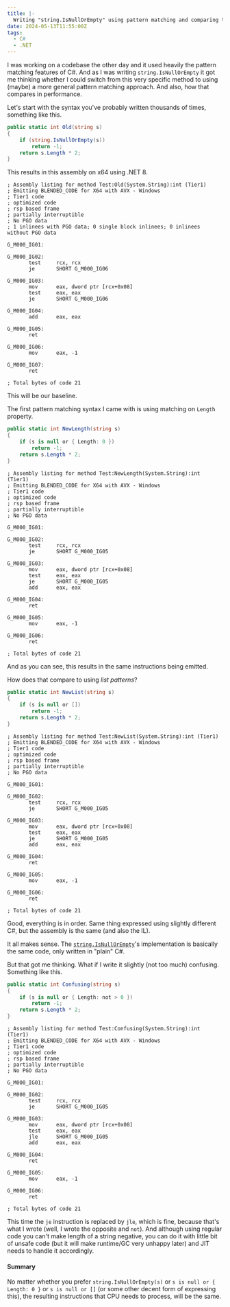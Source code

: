 ```yaml
---
title: |-
  Writing "string.IsNullOrEmpty" using pattern matching and comparing the resulting code 
date: 2024-05-13T11:55:00Z
tags:
  - C#
  - .NET
---
```

I was working on a codebase the other day and it used heavily the pattern matching features of C#. And as I was writing `string.IsNullOrEmpty` it got me thinking whether I could switch from this very specific method to using (maybe) a more general pattern matching approach. And also, how that compares in performance.

<!-- excerpt -->

Let's start with the syntax you've probably written thousands of times, something like this.

```csharp
public static int Old(string s)
{
	if (string.IsNullOrEmpty(s))
		return -1;
	return s.Length * 2;
}
```

This results in this assembly on x64 using .NET 8.

```text
; Assembly listing for method Test:Old(System.String):int (Tier1)
; Emitting BLENDED_CODE for X64 with AVX - Windows
; Tier1 code
; optimized code
; rsp based frame
; partially interruptible
; No PGO data
; 1 inlinees with PGO data; 0 single block inlinees; 0 inlinees without PGO data

G_M000_IG01:

G_M000_IG02:
       test     rcx, rcx
       je       SHORT G_M000_IG06

G_M000_IG03:
       mov      eax, dword ptr [rcx+0x08]
       test     eax, eax
       je       SHORT G_M000_IG06

G_M000_IG04:
       add      eax, eax

G_M000_IG05:
       ret

G_M000_IG06:
       mov      eax, -1

G_M000_IG07:
       ret

; Total bytes of code 21
```

This will be our baseline.

The first pattern matching syntax I came with is using matching on `Length` property.

```csharp
public static int NewLength(string s)
{
	if (s is null or { Length: 0 })
		return -1;
	return s.Length * 2;
}
```

```text
; Assembly listing for method Test:NewLength(System.String):int (Tier1)
; Emitting BLENDED_CODE for X64 with AVX - Windows
; Tier1 code
; optimized code
; rsp based frame
; partially interruptible
; No PGO data

G_M000_IG01:

G_M000_IG02:
       test     rcx, rcx
       je       SHORT G_M000_IG05

G_M000_IG03:
       mov      eax, dword ptr [rcx+0x08]
       test     eax, eax
       je       SHORT G_M000_IG05
       add      eax, eax

G_M000_IG04:
       ret

G_M000_IG05:
       mov      eax, -1

G_M000_IG06:
       ret

; Total bytes of code 21
```

And as you can see, this results in the same instructions being emitted.

How does that compare to using _list patterns_?

```csharp
public static int NewList(string s)
{
	if (s is null or [])
		return -1;
	return s.Length * 2;
}
```

```text
; Assembly listing for method Test:NewList(System.String):int (Tier1)
; Emitting BLENDED_CODE for X64 with AVX - Windows
; Tier1 code
; optimized code
; rsp based frame
; partially interruptible
; No PGO data

G_M000_IG01:

G_M000_IG02:
       test     rcx, rcx
       je       SHORT G_M000_IG05

G_M000_IG03:
       mov      eax, dword ptr [rcx+0x08]
       test     eax, eax
       je       SHORT G_M000_IG05
       add      eax, eax

G_M000_IG04:
       ret

G_M000_IG05:
       mov      eax, -1

G_M000_IG06:
       ret

; Total bytes of code 21
```

Good, everything is in order. Same thing expressed using slightly different C#, but the assembly is the same (and also the IL).

It all makes sense. The [`string.IsNullOrEmpty`][1]'s implementation is basically the same code, only written in "plain" C#.

But that got me thinking. What if I write it slightly (not too much) confusing. Something like this.

```csharp
public static int Confusing(string s)
{
	if (s is null or { Length: not > 0 })
		return -1;
	return s.Length * 2;
}
```

```text
; Assembly listing for method Test:Confusing(System.String):int (Tier1)
; Emitting BLENDED_CODE for X64 with AVX - Windows
; Tier1 code
; optimized code
; rsp based frame
; partially interruptible
; No PGO data

G_M000_IG01:

G_M000_IG02:
       test     rcx, rcx
       je       SHORT G_M000_IG05

G_M000_IG03:
       mov      eax, dword ptr [rcx+0x08]
       test     eax, eax
       jle      SHORT G_M000_IG05
       add      eax, eax

G_M000_IG04:
       ret

G_M000_IG05:
       mov      eax, -1

G_M000_IG06:
       ret

; Total bytes of code 21
```

This time the `je` instruction is replaced by `jle`, which is fine, because that's what I wrote (well, I wrote the opposite and `not`). And although using regular code you can't make length of a string negative, you can do it with little bit of unsafe code (but it will make runtime/GC very unhappy later) and JIT needs to handle it accordingly.

#### Summary

No matter whether you prefer `string.IsNullOrEmpty(s)` or `s is null or { Length: 0 }` or `s is null or []` (or some other decent form of expressing this), the resulting instructions that CPU needs to process, will be the same.

[1]: https://source.dot.net/#System.Private.CoreLib/src/libraries/System.Private.CoreLib/src/System/String.cs,23a8597f842071f4